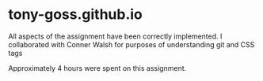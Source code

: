# tony-goss.github.io

All aspects of the assignment have been correctly implemented.
I collaborated with Conner Walsh for purposes of understanding git and CSS tags

Approximately 4 hours were spent on this assignment.
